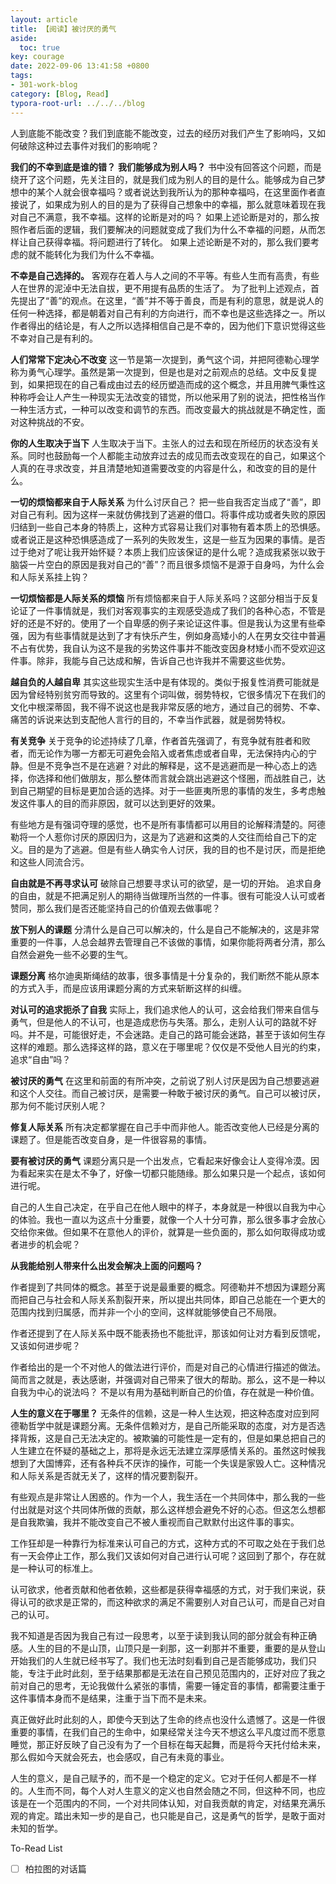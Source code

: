 ```yaml
---
layout: article
title: 【阅读】被讨厌的勇气
aside:
  toc: true
key: courage
date: 2022-09-06 13:41:58 +0800
tags:
- 301-work-blog
category: [Blog, Read] 
typora-root-url: ../../../blog
---
```


人到底能不能改变？我们到底能不能改变，过去的经历对我们产生了影响吗，又如何破除这种过去事件对我们的影响呢？

**我们的不幸到底是谁的错？**
**我们能够成为别人吗？**
书中没有回答这个问题，而是绕开了这个问题，先关注目的，就是我们成为别人的目的是什么。能够成为自己梦想中的某个人就会很幸福吗？或者说达到我所认为的那种幸福吗，在这里面作者直接说了，如果成为别人的目的是为了获得自己想象中的幸福，那么就意味着现在我对自己不满意，我不幸福。这样的论断是对的吗？
如果上述论断是对的，那么按照作者后面的逻辑，我们要解决的问题就变成了我们为什么不幸福的问题，从而怎样让自己获得幸福。将问题进行了转化。
如果上述论断是不对的，那么我们要考虑的就不能转化为我们为什么不幸福。

**不幸是自己选择的。**
客观存在着人与人之间的不平等。有些人生而有高贵，有些人在世界的泥淖中无法自拔，更不用提有品质的生活了。
为了批判上述观点，首先提出了“善”的观点。在这里，“善”并不等于善良，而是有利的意思，就是说人的任何一种选择，都是朝着对自己有利的方向进行，而不幸也是这些选择之一。所以作者得出的结论是，有人之所以选择相信自己是不幸的，因为他们下意识觉得这些不幸对自己是有利的。

**人们常常下定决心不改变**
这一节是第一次提到，勇气这个词，并把阿德勒心理学称为勇气心理学。虽然是第一次提到，但是也是对之前观点的总结。文中反复提到，如果把现在的自己看成由过去的经历塑造而成的这个概念，并且用脾气秉性这种称呼会让人产生一种现实无法改变的错觉，所以他采用了别的说法，把性格当作一种生活方式，一种可以改变和调节的东西。而改变最大的挑战就是不确定性，面对这种挑战的不安。

**你的人生取决于当下**
人生取决于当下。主张人的过去和现在所经历的状态没有关系。同时也鼓励每一个人都能主动放弃过去的成见而去改变现在的自己，如果这个人真的在寻求改变，并且清楚地知道需要改变的内容是什么，和改变的目的是什么。

**一切的烦恼都来自于人际关系**
为什么讨厌自己？
把一些自我否定当成了“善”，即对自己有利。因为这样一来就仿佛找到了逃避的借口。将事件成功或者失败的原因归结到一些自己本身的特质上，这种方式容易让我们对事物有着本质上的恐惧感。或者说正是这种恐惧感造成了一系列的失败发生，这是一些互为因果的事情。是否过于绝对了呢让我开始怀疑？本质上我们应该保证的是什么呢？造成我紧张以致于脑袋一片空白的原因是我对自己的“善”？而且很多烦恼不是源于自身吗，为什么会和人际关系挂上钩？

**一切烦恼都是人际关系的烦恼**
所有烦恼都来自于人际关系吗？这部分相当于反复论证了一件事情就是，我们对客观事实的主观感受造成了我们的各种心态，不管是好的还是不好的。使用了一个自卑感的例子来论证这件事。但是我认为这里有些牵强，因为有些事情就是达到了才有快乐产生，例如身高矮小的人在男女交往中普遍不占有优势，我自认为这不是我的劣势这件事并不能改变因身材矮小而不受欢迎这件事。除非，我能与自己达成和解，告诉自己也许我并不需要这些优势。

**越自负的人越自卑**
其实这些现实生活中是有体现的。类似于报复性消费可能就是因为曾经特别贫穷而导致的。这里有个词叫做，弱势特权，它很多情况下在我们的文化中根深蒂固，我不得不说这也是我非常反感的地方，通过自己的弱势、不幸、痛苦的诉说来达到支配他人言行的目的，不幸当作武器，就是弱势特权。

**有关竞争**
关于竞争的论述持续了几章，作者首先强调了，有竞争就有胜者和败者，而无论作为哪一方都无可避免会陷入或者焦虑或者自卑，无法保持内心的宁静。但是不竞争岂不是在逃避？对此的解释是，这不是逃避而是一种心态上的选择，你选择和他们做朋友，那么整体而言就会跳出逃避这个怪圈，而战胜自己，达到自己期望的目标是更加合适的选择。对于一些匪夷所思的事情的发生，多考虑触发这件事人的目的而非原因，就可以达到更好的效果。

有些地方是有强词夺理的感觉，也不是所有事情都可以用目的论解释清楚的。阿德勒将一个人惹你讨厌的原因归为，这是为了逃避和这类的人交往而给自己下的定义。目的是为了逃避。但是有些人确实令人讨厌，我的目的也不是讨厌，而是拒绝和这些人同流合污。

**自由就是不再寻求认可**
破除自己想要寻求认可的欲望，是一切的开始。
追求自身的自由，就是不把满足别人的期待当做理所当然的一件事。很有可能没人认可或者赞同，那么我们是否还能坚持自己的价值观去做事呢？

**放下别人的课题**
分清什么是自己可以解决的，什么是自己不能解决的，这是非常重要的一件事，人总会越界去管理自己不该做的事情，如果你能将两者分清，那么自然会避免一些不必要的生气。

**课题分离**
格尔迪奥斯绳结的故事，很多事情是十分复杂的，我们断然不能从原本的方式入手，而是应该用课题分离的方式来斩断这样的纠缠。

**对认可的追求扼杀了自我**
实际上，我们追求他人的认可，这会给我们带来自信与勇气，但是他人的不认可，也是造成悲伤与失落。那么，走别人认可的路就不好吗。并不是，可能很好走，不会迷路。走自己的路可能会迷路，甚至于该如何生存这样的难题。那么选择这样的路，意义在于哪里呢？仅仅是不受他人目光的约束，追求“自由”吗？

**被讨厌的勇气**
在这里和前面的有所冲突，之前说了别人讨厌是因为自己想要逃避和这个人交往。而自己被讨厌，是需要一种敢于被讨厌的勇气。自己可以被讨厌，那为何不能讨厌别人呢？

**修复人际关系**
所有决定都掌握在自己手中而非他人。能否改变他人已经是分离的课题了。但是能否改变自身，是一件很容易的事情。

**要有被讨厌的勇气**
课题分离只是一个出发点，它看起来好像会让人变得冷漠。因为看起来实在是太不争了，好像一切都只能随缘。那么如果只是一个起点，该如何进行呢。

自己的人生自己决定，在乎自己在他人眼中的样子，本身就是一种很以自我为中心的体验。我也一直以为这点十分重要，就像一个人十分可靠，那么很多事才会放心交给你来做。但如果不在意他人的评价，就算是一些负面的，那么如何取得成功或者进步的机会呢？

**从我能给别人带来什么出发会解决上面的问题吗？**

作者提到了共同体的概念。甚至于说是最重要的概念。阿德勒并不想因为课题分离而把自己与社会和人际关系割裂开来，所以提出共同体，即自己总能在一个更大的范围内找到归属感，而并非一个小的空间，这样就能够使自己不局限。

作者还提到了在人际关系中既不能表扬也不能批评，那该如何让对方看到反馈呢，又该如何进步呢？

作者给出的是一个不对他人的做法进行评价，而是对自己的心情进行描述的做法。简而言之就是，表达感谢，并强调对自己带来了很大的帮助。那么，这不是一种以自我为中心的说法吗？
不是以有用为基础判断自己的价值，存在就是一种价值。

**人生的意义在于哪里？**
无条件的信赖，这是一种人生达观，把这种态度对应到阿德勒哲学中就是课题分离。无条件信赖对方，是自己所能采取的态度，对方是否选择背叛，这是自己无法决定的。被欺骗的可能性是一定有的，但是如果总把自己的人生建立在怀疑的基础之上，那将是永远无法建立深厚感情关系的。虽然这时候我想到了大国博弈，还有各种兵不厌诈的操作，可能一个失误是家毁人亡。这种情况和人际关系是否就无关了，这样的情况要割裂开。

有些观点是非常让人困惑的。作为一个人，我生活在一个共同体中，那么我的一些付出就是对这个共同体所做的贡献，那么这样想会避免不好的心态。但这怎么想都是自我欺骗，我并不能改变自己不被人重视而自己默默付出这件事的事实。

工作狂却是一种靠行为标准来认可自己的方式，这种方式的不可取之处在于我们总有一天会停止工作，那么我们又该如何对自己进行认可呢？这回到了那个，存在就是一种认可的标准上。

认可欲求，他者贡献和他者依赖，这些都是获得幸福感的方式，对于我们来说，获得认可的欲求是正常的，而这种欲求的满足不需要别人对自己认可，而是自己对自己的认可。

我不知道是否因为我自己有过一段思考，以至于读到我认同的部分就会有种正确感。人生的目的不是山顶，山顶只是一刹那，这一刹那并不重要，重要的是从登山开始我们的人生就已经书写了。我们也无法时刻看到自己是否能够成功，我们只能，专注于此时此刻，至于结果那都是无法在自己预见范围内的，正好对应了我之前对自己的思考，无论我做什么紧张的事情，需要一锤定音的事情，都需要注重于这件事情本身而不是结果，注重于当下而不是未来。

真正做好此时此刻的人，即使今天到达了生命的终点也没什么遗憾了。这是一件很重要的事情，在我们自己的生命中，如果经常关注今天不想这么平凡度过而不愿意睡觉，那正好反映了自己没有为了一个目标在每天起舞，而是将今天托付给未来，那么假如今天就会死去，也会感叹，自己有未竟的事业。

人生的意义，是自己赋予的，而不是一个稳定的定义。它对于任何人都是不一样的。人生而不同，每个人对人生意义的定义也自然会随之不同，但这种不同，也应该是在一个范围内的不同，一个对共同体认知，对自我贡献的肯定，对结果充满乐观的肯定。踏出未知一步的是自己，也只能是自己，这是勇气的哲学，是敢于面对未知的哲学。

To-Read List

- [ ] 柏拉图的对话篇
